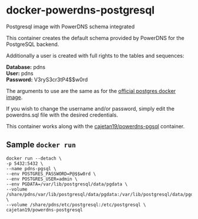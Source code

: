 # docker-powerdns-postgresql
Postgresql image with PowerDNS schema integrated

This container creates the default schema provided by PowerDNS for the PostgreSQL backend.

Additionally a user is created with full rights to the tables and sequences:

**Database:** pdns<br>
**User:** pdns<br>
**Password:** V3ryS3cr3tP4$$w0rd<br>

The arguments to use are the same as for the [official postgres docker image](https://hub.docker.com/_/postgres/).

If you wish to change the username and/or password, simply edit the powerdns.sql file with the desired credentials.

This container works along with the [cajetan19/powerdns-pgsql](https://hub.docker.com/r/cajetan19/powerdns-pgsql/) container.

## Sample `docker run`
```
docker run --detach \
-p 5432:5432 \
--name pdns-pgsql \
--env POSTGRES_PASSWORD=P@$$w0rd \
--env POSTGRES_USER=admin \
--env PGDATA=/var/lib/postgresql/data/pgdata \
--volume /share/pdns/var/lib/postgresql/data/pgdata:/var/lib/postgresql/data/pgdata \
--volume /share/pdns/etc/postgresql:/etc/postgresql \
cajetan19/powerdns-postgresql
```
